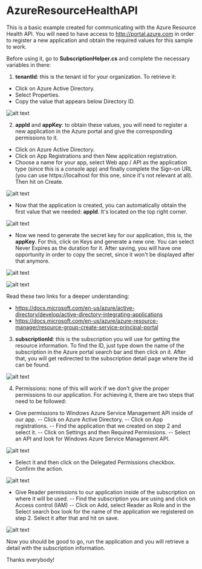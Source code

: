 # AzureResourceHealthAPI
This is a basic example created for communicating with the Azure Resource Health API. You will need to have access to http://portal.azure.com in order to register a new application and obtain the required values for this sample to work.

Before using it, go to **SubscriptionHelper.cs** and complete the necessary variables in there:

1) **tenantId**: this is the tenant id for your organization. To retrieve it:
- Click on Azure Active Directory.
- Select Properties.
- Copy the value that appears below Directory ID.

![alt text](https://github.com/lucasalvarezlacasa/AzureResourceHealthAPI/blob/master/ReadmeIMGs/img1.png)

2) **appId** and **appKey**: to obtain these values, you will need to register a new application in the Azure portal and give the corresponding permissions to it.
- Click on Azure Active Directory.
- Click on App Registrations and then New application registration.
- Choose a name for your app, select Web app / API as the application type (since this is a console app) and finally complete the Sign-on URL (you can use https://localhost for this one, since it's not relevant at all). Then hit on Create.

![alt text](https://github.com/lucasalvarezlacasa/AzureResourceHealthAPI/blob/master/ReadmeIMGs/img2.png)

- Now that the application is created, you can automatically obtain the first value that we needed: **appId**. It's located on the top right corner.

![alt text](https://github.com/lucasalvarezlacasa/AzureResourceHealthAPI/blob/master/ReadmeIMGs/img3.png)

- Now we need to generate the secret key for our application, this is, the **appKey**. For this, click on Keys and generate a new one. You can select Never Expires as the duration for it. After saving, you will have one opportunity in order to copy the secret, since it won't be displayed after that anymore.

![alt text](https://github.com/lucasalvarezlacasa/AzureResourceHealthAPI/blob/master/ReadmeIMGs/img4.png)

![alt text](https://github.com/lucasalvarezlacasa/AzureResourceHealthAPI/blob/master/ReadmeIMGs/img5.png)


Read these two links for a deeper understanding: 
- https://docs.microsoft.com/en-us/azure/active-directory/develop/active-directory-integrating-applications
- https://docs.microsoft.com/en-us/azure/azure-resource-manager/resource-group-create-service-principal-portal


3) **subscriptionId**: this is the subscription you will use for getting the resource information. To find the ID, just type down the name of the subscription in the Azure portal search bar and then click on it. After that, you will get redirected to the subscription detail page where the id can be found.

![alt text](https://github.com/lucasalvarezlacasa/AzureResourceHealthAPI/blob/master/ReadmeIMGs/img6.png)

4) Permissions: none of this will work if we don't give the proper permissions to our application. For achieving it, there are two steps that need to be followed:
- Give permissions to Windows Azure Service Management API inside of our app.
-- Click on Azure Active Directory.
-- Click on App registrations.
-- Find the application that we created on step 2 and select it.
-- Click on Settings and then Required Permissions.
-- Select an API and look for Windows Azure Service Management API. 

![alt text](https://github.com/lucasalvarezlacasa/AzureResourceHealthAPI/blob/master/ReadmeIMGs/img7.png)

- Select it and then click on the Delegated Permissions checkbox. Confirm the action.

![alt text](https://github.com/lucasalvarezlacasa/AzureResourceHealthAPI/blob/master/ReadmeIMGs/img8.png)

- Give Reader permissions to our application inside of the subscription on where it will be used.
-- Find the subscription you are using and click on Access control (IAM)
-- Click on Add, select Reader as Role and in the Select search box look for the name of the application we registered on step 2. Select it after that and hit on save.

![alt text](https://github.com/lucasalvarezlacasa/AzureResourceHealthAPI/blob/master/ReadmeIMGs/img9.png)

Now you should be good to go, run the application and you will retrieve a detail with the subscription information.

Thanks everybody!

